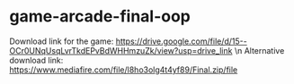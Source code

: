 # game-arcade-final-oop
Download link for the game: https://drive.google.com/file/d/15--OCr0UNqUsqLvrTkdEPvBdWHHmzuZk/view?usp=drive_link \n
Alternative download link: https://www.mediafire.com/file/l8ho3olg4t4yf89/Final.zip/file
